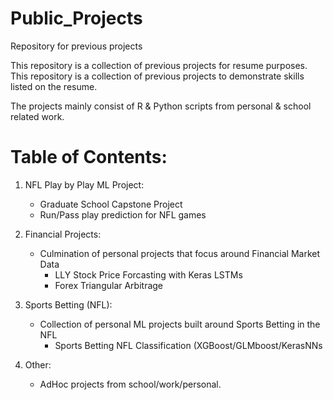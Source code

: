 # Public_Projects
Repository for previous projects

This repository is a collection of previous projects for resume purposes.
This repository is a collection of previous projects to demonstrate skills listed on the resume.

The projects mainly consist of R & Python scripts from personal & school related work.

# Table of Contents:

1. NFL Play by Play ML Project:
   - Graduate School Capstone Project
   - Run/Pass play prediction for NFL games
   
   
2. Financial Projects:
   - Culmination of personal projects that focus around Financial Market Data
      - LLY Stock Price Forcasting with Keras LSTMs
      - Forex Triangular Arbitrage
   
   
3. Sports Betting (NFL):
   - Collection of personal ML projects built around Sports Betting in the NFL
      -   Sports Betting NFL Classification (XGBoost/GLMboost/KerasNNs
   

4. Other:
   - AdHoc projects from school/work/personal.  


